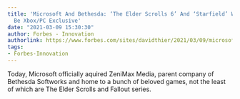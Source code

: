 ```yaml
---
title: 'Microsoft And Bethesda: ‘The Elder Scrolls 6’ And ‘Starfield’ Will Probably
  Be Xbox/PC Exclusive'
date: "2021-03-09 15:30:30"
author: Forbes - Innovation
authorlink: https://www.forbes.com/sites/davidthier/2021/03/09/microsoft-and-bethesda-the-elder-scrolls-6-and-starfield-will-probably-be-xboxpc-exclusive/
tags:
- Forbes-Innovation
---
```

Today, Microsoft officially aquired ZeniMax Media, parent company of Bethesda Softworks and home to a bunch of beloved games, not the least of which are The Elder Scrolls and Fallout series.